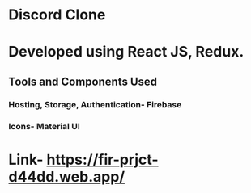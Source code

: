 # Discord Clone
# Developed using React JS, Redux.

## Tools and Components Used
### Hosting, Storage, Authentication-  Firebase
### Icons-  Material UI

# Link- https://fir-prjct-d44dd.web.app/
